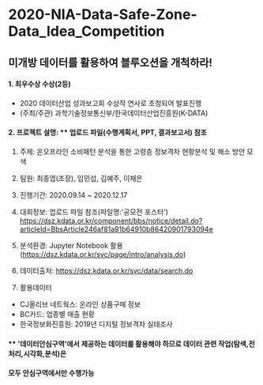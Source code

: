 # 2020-NIA-Data-Safe-Zone-Data_Idea_Competition

## 미개방 데이터를 활용하여 블루오션을 개척하라!
 #### 1. 최우수상 수상(2등)
 - 2020 데이터산업 성과보고회 수상작 연사로 초청되어 발표진행
 - (주최/주관) 과학기술정보통신부/한국데이터산업진흥원(K-DATA)

#### 2. 프로젝트 설명: ** 업로드 파일(수행계획서, PPT, 결과보고서) 참조

1) 주제: 온오프라인 소비패턴 분석을 통한 고령층 정보격차 현황분석 및 해소 방안 모색

2) 팀원: 최종엽(조장), 임민섭, 김예주, 이채은

3) 진행기간: 2020.09.14 ~ 2020.12.17

4) 대회정보: 업로드 파일 참조(파일명:'공모전 포스터')
            https://dsz.kdata.or.kr/component/bbs/notice/detail.do?articleId=BbsArticle246af81a91b64910b86420901793094e

5) 분석환경: Jupyter Notebook 활용
  (https://dsz.kdata.or.kr/svc/page/intro/analysis.do)

6) 데이터출처: https://dsz.kdata.or.kr/svc/data/search.do

7) 활용데이터
- CJ올리브 네트웍스: 온라인 상품구매 정보 
- BC카드: 업종별 매출 현황
- 한국정보화진흥원: 2019년 디지털 정보격차 실태조사

#### ** '데이터안심구역'에서 제공하는 데이터를 활용해야 하므로 데이터 관련 작업(탐색,전처리,시각화,분석)은 
####     모두 안심구역에서만 수행가능
